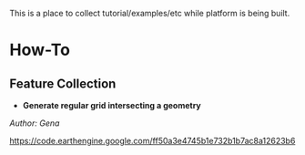 This is a place to collect tutorial/examples/etc while platform is being built.

# How-To

## Feature Collection

- **Generate regular grid intersecting a geometry**

*Author: Gena*

https://code.earthengine.google.com/ff50a3e4745b1e732b1b7ac8a12623b6


